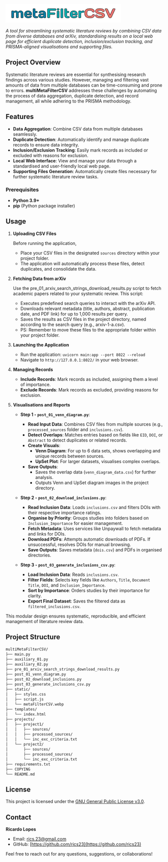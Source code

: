 ![Project Logo](static/metaFilterCSV.webp)

_A tool for streamlining systematic literature reviews by combining CSV data from diverse databases and arXiv, standardising results on a local web page for efficient duplicate detection, inclusion/exclusion tracking, and PRISMA-aligned visualisations and supporting files._

## Project Overview

Systematic literature reviews are essential for synthesising research findings across various studies. However, managing and filtering vast amounts of data from multiple databases can be time-consuming and prone to errors. **multiMetaFilterCSV** addresses these challenges by automating the process of data aggregation, duplicate detection, and record management, all while adhering to the PRISMA methodology.

## Features

- **Data Aggregation**: Combine CSV data from multiple databases seamlessly.
- **Duplicate Detection**: Automatically identify and manage duplicate records to ensure data integrity.
- **Inclusion/Exclusion Tracking**: Easily mark records as included or excluded with reasons for exclusion.
- **Local Web Interface**: View and manage your data through a standardised and user-friendly local web page.
- **Supporting Files Generation**: Automatically create files necessary for further systematic literature review tasks.

### Prerequisites

- **Python 3.9+**
- **pip** (Python package installer)

## Usage

1. **Uploading CSV Files**

   Before running the application,
   - Place your CSV files in the designated `sources` directory within your project folder.
   - The application will automatically process these files, detect duplicates, and consolidate the data.
   
2. **Fetching Data from arXiv**

   Use the pre_01_arxiv_search_strings_download_results.py script to fetch academic papers related to your systematic review. This script:

   - Executes predefined search queries to interact with the arXiv API.
   - Downloads relevant metadata (title, authors, abstract, publication date, and PDF link) for up to 1,000 results per query.
   - Saves the results as CSV files in the project directory, named according to the search query (e.g., arxiv-1-a.csv).
   - PS: Remember to move these files to the appropriate folder within your project folder.

3. **Launching the Application**

   - Run the application: `uvicorn main:app --port 8022 --reload`
   - Navigate to `http://127.0.0.1:8022/` in your web browser.

4. **Managing Records**

   - **Include Records**: Mark records as included, assigning them a level of importance.
   - **Exclude Records**: Mark records as excluded, providing reasons for exclusion.

5. **Visualisations and Reports**

   - **Step 1 - `post_01_venn_diagram.py`**:
     - **Read Input Data**: Combines CSV files from multiple sources (e.g., `processed_sources` folder and `inclusions.csv`).
     - **Detect Overlaps**: Matches entries based on fields like `EID`, `DOI`, or `Abstract` to detect duplicates or related records.
     - **Create Visuals**:
        - **Venn Diagram**: For up to 6 data sets, shows overlapping and unique records between sources.
        - **UpSet Plot**: For larger datasets, visualises complex overlaps.
     - **Save Outputs**:
        - Saves the overlap data (`venn_diagram_data.csv`) for further analysis.
        - Outputs Venn and UpSet diagram images in the project directory.

   - **Step 2 - `post_02_download_inclusions.py`**:
     - **Read Inclusion Data**: Loads `inclusions.csv` and filters DOIs with their respective importance ratings.
     - **Organise by Priority**: Groups studies into folders based on `Inclusion_Importance` for easier management.
     - **Fetch Metadata**: Uses services like Unpaywall to fetch metadata and links for DOIs.
     - **Download PDFs**: Attempts automatic downloads of PDFs. If unsuccessful, resolves DOIs for manual browsing.
     - **Save Outputs**: Saves metadata (`dois.csv`) and PDFs in organised directories.

   - **Step 3 - `post_03_generate_inclusions_csv.py`**:
     - **Load Inclusion Data**: Reads `inclusions.csv`.
     - **Filter Fields**: Selects key fields like `Authors`, `Title`, `Document Title`, `DOI`, and `Inclusion_Importance`.
     - **Sort by Importance**: Orders studies by their importance for clarity.
     - **Export Final Dataset**: Saves the filtered data as `filtered_inclusions.csv`.

This modular design ensures systematic, reproducible, and efficient management of literature review data.

## Project Structure

```
multiMetaFilterCSV/
├── main.py
├── auxiliary_01.py
├── auxiliary_02.py
├── pre_01_arxiv_search_strings_download_results.py
├── post_01_venn_diagram.py
├── post_02_download_inclusions.py
├── post_03_generate_inclusions_csv.py
├── static/
│   ├── styles.css
│   ├── script.js
│   └── metaFilterCSV.webp
├── templates/
│   └── index.html
├── projects/
│   ├── project1/
│   │   ├── sources/
│   │   ├── processed_sources/
│   │   └── inc_exc_criteria.txt
│   └── project2/
│       ├── sources/
│       ├── processed_sources/
│       └── inc_exc_criteria.txt
├── requirements.txt
├── COPYING
└── README.md
```

## License

This project is licensed under the [GNU General Public License v3.0](COPYING).

## Contact

**Ricardo Lopes**

- Email: [rics.23@gmail.com](mailto:rics.23@gmail.com)
- GitHub: [https://github.com/rics23](https://github.com/rics23)

Feel free to reach out for any questions, suggestions, or collaborations!